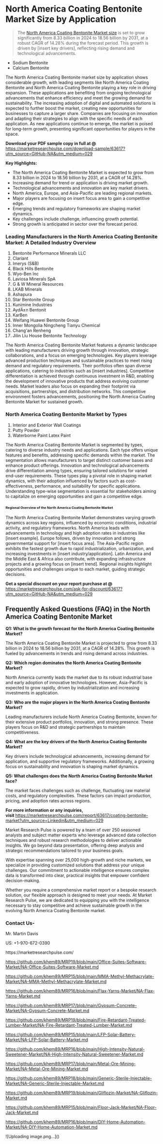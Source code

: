 <h1>North America Coating Bentonite Market&nbsp;Size by Application</h1><blockquote><p>The <a href="https://marketresearchpulse.com/download-sample/63617?utm_source=GitHub-NA&amp;utm_medium=029">North America Coating Bentonite Market size</a> is set to grow significantly from 8.33 billion in 2024 to 18.56 billion by 2031, at a robust CAGR of 14.28% during the forecast period. This growth is driven by [insert key drivers], reflecting rising demand and technological advancements.</p></blockquote><ul><li>Sodium Bentonite<li> Calcium Bentonite</li></ul><p>The North America Coating Bentonite market size by application shows considerable growth, with leading segments like North America Coating Bentonite and North America Coating Bentonite playing a key role in driving expansion. These applications are benefiting from ongoing technological advancements that enhance efficiency and meet the growing demand for sustainability. The increasing adoption of digital and automated solutions is expected to further boost the market, creating new opportunities for businesses to capture a larger share. Companies are focusing on innovation and adapting their strategies to align with the specific needs of each application. As new applications continue to emerge, the market is poised for long-term growth, presenting significant opportunities for players in the space.</p><p><strong>Download your PDF sample copy in full at @ </strong><a href="https://marketresearchpulse.com/download-sample/63617?utm_source=GitHub-NA&amp;utm_medium=029">https://marketresearchpulse.com/download-sample/63617?utm_source=GitHub-NA&amp;utm_medium=029</a></p><p><strong>Key Highlights: </strong></p><ul><li>The North America Coating Bentonite Market is expected to grow from 8.33 billion in 2024 to 18.56 billion by 2031, at a CAGR of 14.28%.</li><li>Increasing demand for trend or application is driving market growth.</li><li>Technological advancements and innovation are key market drivers.</li><li>North America, Europe, and Asia-Pacific are leading regional markets.</li><li>Major players are focusing on insert focus area to gain a competitive edge.</li><li>Emerging trends and regulatory frameworks are shaping market dynamics.</li><li>Key challenges include challenge, influencing growth potential.</li><li>Strong growth is anticipated in sector over the forecast period.</li></ul><h3>Leading Manufacturers in the North America Coating Bentonite Market: A Detailed Industry Overview</h3><ol><li>Bentonite Performance Minerals LLC</li><li>Clariant</li><li>Imerys (S&B)</li><li>Black Hills Bentonite</li><li>Wyo-Ben Inc</li><li>Laviosa Minerals SpA</li><li>G & W Mineral Resources</li><li>LKAB Minerals</li><li>Ashapura</li><li>Star Bentonite Group</li><li>Kunimine Industries</li><li>AydÄ±n Bentonit</li><li>KarBen</li><li>Weifang Huawei Bentonite Group</li><li>Inner Mongolia Ningcheng Tianyu Chemical</li><li>Chang'an Renheng</li><li>Jilin Liu House Bentonite Technology</li></ol><div class="flex max-w-full flex-col flex-grow"><div class="min-h-8 text-message flex w-full flex-col items-end gap-2 whitespace-normal break-words [.text-message+&amp;]:mt-5" dir="auto" data-message-author-role="assistant" data-message-id="fd8432e4-4910-450d-b182-61b7bfb0a01f" data-message-model-slug="gpt-4o"><div class="flex w-full flex-col gap-1 empty:hidden first:pt-[3px]"><div class="markdown prose w-full break-words dark:prose-invert light"><p>The North America Coating Bentonite Market features a dynamic landscape with leading manufacturers driving growth through innovation, strategic collaborations, and a focus on emerging technologies. Key players leverage advanced production techniques and sustainable practices to meet rising demand and regulatory requirements. Their portfolios often span diverse applications, catering to industries such as [insert industries]. Competitive differentiation is achieved through continuous investment in R&amp;D, enabling the development of innovative products that address evolving customer needs. Market leaders also focus on expanding their footprint via acquisitions, partnerships, and distribution networks. This competitive environment fosters advancements, positioning the North America Coating Bentonite Market for sustained growth.</p></div></div></div></div><h3>North America Coating Bentonite Market by Types</h3><ol><li>Interior and Exterior Wall Coatings<li> Putty Powder<li> Waterborne Paint Latex Paint</li></ol><div class="flex max-w-full flex-col flex-grow"><div class="min-h-8 text-message flex w-full flex-col items-end gap-2 whitespace-normal break-words [.text-message+&amp;]:mt-5" dir="auto" data-message-author-role="assistant" data-message-id="084470be-0bb7-4664-bddf-5156b4f41249" data-message-model-slug="gpt-4o-mini"><div class="flex w-full flex-col gap-1 empty:hidden first:pt-[3px]"><div class="markdown prose w-full break-words dark:prose-invert light"><p>The North America Coating Bentonite Market is segmented by types, catering to diverse industry needs and applications. Each type offers unique features and benefits, addressing specific demands within the market. The segmentation allows manufacturers to target distinct customer bases and enhance product offerings. Innovation and technological advancements drive differentiation among types, ensuring tailored solutions for varied end-user requirements. These types play a pivotal role in shaping market dynamics, with their adoption influenced by factors such as cost-effectiveness, performance, and suitability for specific applications. Understanding type-wise segmentation is essential for stakeholders aiming to capitalize on emerging opportunities and gain a competitive edge.</p></div></div></div></div><h3><span style="font-size: 11px;">Regional Overview of the North America Coating Bentonite Market</span></h3><div class="flex max-w-full flex-col flex-grow"><div class="min-h-8 text-message flex w-full flex-col items-end gap-2 whitespace-normal break-words [.text-message+&amp;]:mt-5" dir="auto" data-message-author-role="assistant" data-message-id="e9038762-ce64-4e30-91c9-9bd413514231" data-message-model-slug="gpt-4o-mini"><div class="flex w-full flex-col gap-1 empty:hidden first:pt-[3px]"><div class="markdown prose w-full break-words dark:prose-invert light"><p>The North America Coating Bentonite Market demonstrates varying growth dynamics across key regions, influenced by economic conditions, industrial activity, and regulatory frameworks. North America leads with advancements in technology and high adoption rates in industries like [insert example]. Europe follows, driven by innovation and strong governmental support for [insert focus area]. The Asia-Pacific region exhibits the fastest growth due to rapid industrialization, urbanization, and increasing investments in [insert industry/application]. Latin America and the Middle East &amp; Africa also contribute, with expanding infrastructure projects and a growing focus on [insert trend]. Regional insights highlight opportunities and challenges unique to each market, guiding strategic decisions.</p></div></div></div></div><p><strong>Get a special discount on your report purchase at @ </strong><a href="https://marketresearchpulse.com/ask-for-discount/63617?utm_source=GitHub-NA&amp;utm_medium=029">https://marketresearchpulse.com/ask-for-discount/63617?utm_source=GitHub-NA&amp;utm_medium=029</a></p><h2>Frequently Asked Questions (FAQ) in the North America Coating Bentonite Market</h2><p><strong>Q1: What is the growth forecast for the North America Coating Bentonite Market?</strong></p><p>The North America Coating Bentonite Market is projected to grow from 8.33 billion in 2024 to 18.56 billion by 2031, at a CAGR of 14.28%. This growth is fueled by advancements in trends and rising demand across industries.</p><p><strong>Q2: Which region dominates the North America Coating Bentonite Market?</strong></p><p>North America currently leads the market due to its robust industrial base and early adoption of innovative technologies. However, Asia-Pacific is expected to grow rapidly, driven by industrialization and increasing investments in application.</p><p><strong>Q3: Who are the major players in the North America Coating Bentonite Market?</strong></p><p>Leading manufacturers include North America Coating Bentonite, known for their extensive product portfolios, innovation, and strong presence. These players focus on R&amp;D and strategic partnerships to maintain competitiveness.</p><p><strong>Q4: What are the key drivers of the North America Coating Bentonite Market?</strong></p><p>Key drivers include technological advancements, increasing demand for application, and supportive regulatory frameworks. Additionally, a growing focus on sustainability and innovation is shaping market dynamics.</p><p><strong>Q5: What challenges does the North America Coating Bentonite Market face?</strong></p><p>The market faces challenges such as challenge, fluctuating raw material costs, and regulatory complexities. These factors can impact production, pricing, and adoption rates across regions.</p><p><strong>For more information or any inquiries, visit&nbsp;</strong><a href="https://marketresearchpulse.com/report/63617/coating-bentonite-market?utm_source=Linkedin&utm_medium=029">https://marketresearchpulse.com/report/63617/coating-bentonite-market?utm_source=Linkedin&utm_medium=029</a></p><p>Market Research Pulse is powered by a team of over 250 seasoned analysts and subject matter experts who leverage advanced data collection techniques and robust research methodologies to deliver actionable insights. We go beyond data presentation, offering deep analysis and strategic recommendations tailored to your business goals.</p><p>With expertise spanning over 25,000 high-growth and niche markets, we specialize in providing customized solutions that address your unique challenges. Our commitment to actionable intelligence ensures complex data is transformed into clear, practical insights that empower confident decision-making.</p><p>Whether you require a comprehensive market report or a bespoke research solution, our flexible approach is designed to meet your needs. At Market Research Pulse, we are dedicated to equipping you with the intelligence necessary to stay competitive and achieve sustainable growth in the evolving North America Coating Bentonite market.</p><h3><strong>Contact Us-</strong></h3><p>Mr. Martin Davis</p><p>US: +1-970-672-0390</p><p>https://marketresearchpulse.com/</p><p><a href="https://github.com/khem89/MRP19/blob/main/Office-Suites-Software-Market/NA-Office-Suites-Software-Market.md">https://github.com/khem89/MRP19/blob/main/Office-Suites-Software-Market/NA-Office-Suites-Software-Market.md</a></p><p><a href="https://github.com/khem89/MRP15/blob/main/MMA-Methyl-Methacrylate-Market/NA-MMA-Methyl-Methacrylate-Market.md">https://github.com/khem89/MRP15/blob/main/MMA-Methyl-Methacrylate-Market/NA-MMA-Methyl-Methacrylate-Market.md</a></p><p><a href="https://github.com/khem89/MRP16/blob/main/Flax-Yarns-Market/NA-Flax-Yarns-Market.md">https://github.com/khem89/MRP16/blob/main/Flax-Yarns-Market/NA-Flax-Yarns-Market.md</a></p><p><a href="https://github.com/khem89/MRP17/blob/main/Gypsum-Concrete-Market/NA-Gypsum-Concrete-Market.md">https://github.com/khem89/MRP17/blob/main/Gypsum-Concrete-Market/NA-Gypsum-Concrete-Market.md</a></p><p><a href="https://github.com/khem89/MRP19/blob/main/Fire-Retardant-Treated-Lumber-Market/NA-Fire-Retardant-Treated-Lumber-Market.md">https://github.com/khem89/MRP19/blob/main/Fire-Retardant-Treated-Lumber-Market/NA-Fire-Retardant-Treated-Lumber-Market.md</a></p><p><a href="https://github.com/khem89/MRP15/blob/main/LFP-Solar-Battery-Market/NA-LFP-Solar-Battery-Market.md">https://github.com/khem89/MRP15/blob/main/LFP-Solar-Battery-Market/NA-LFP-Solar-Battery-Market.md</a></p><p><a href="https://github.com/khem89/MRP16/blob/main/High-Intensity-Natural-Sweetener-Market/NA-High-Intensity-Natural-Sweetener-Market.md">https://github.com/khem89/MRP16/blob/main/High-Intensity-Natural-Sweetener-Market/NA-High-Intensity-Natural-Sweetener-Market.md</a></p><p><a href="https://github.com/khem89/MRP17/blob/main/Metal-Ore-Mining-Market/NA-Metal-Ore-Mining-Market.md">https://github.com/khem89/MRP17/blob/main/Metal-Ore-Mining-Market/NA-Metal-Ore-Mining-Market.md</a></p><p><a href="https://github.com/khem89/MRP18/blob/main/Generic-Sterile-Injectable-Market/NA-Generic-Sterile-Injectable-Market.md">https://github.com/khem89/MRP18/blob/main/Generic-Sterile-Injectable-Market/NA-Generic-Sterile-Injectable-Market.md</a></p><p><a href="https://github.com/khem89/MRP19/blob/main/Gliflozin-Market/NA-Gliflozin-Market.md">https://github.com/khem89/MRP19/blob/main/Gliflozin-Market/NA-Gliflozin-Market.md</a></p><p><a href="https://github.com/khem89/MRP15/blob/main/Floor-Jack-Market/NA-Floor-Jack-Market.md">https://github.com/khem89/MRP15/blob/main/Floor-Jack-Market/NA-Floor-Jack-Market.md</a></p><p><a href="https://github.com/khem89/MRP16/blob/main/DIY-Home-Automation-Market/NA-DIY-Home-Automation-Market.md">https://github.com/khem89/MRP16/blob/main/DIY-Home-Automation-Market/NA-DIY-Home-Automation-Market.md</a></p>
![Uploading image.png…]()

